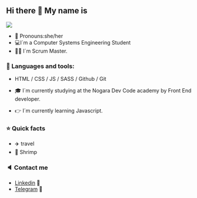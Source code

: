 ## Hi there 👋 My name is
![](https://user-images.githubusercontent.com/91092346/165355808-9b580184-9231-438a-a397-d7ad4407d477.jpeg)
- :crown: Pronouns:she/her
- 💻I´m a Computer Systems Engineering Student
- :woman_office_worker: I´m Scrum Master. 

### :hammer: Languages and tools:
- HTML / CSS / JS / SASS / Github / Git 

- :mortar_board: I´m currently studying at the Nogara Dev Code academy by Front End developer.
- :point_right: I´m currently learning Javascript.

### :star: Quick facts
- ✈️ travel
- :fried_shrimp: Shrimp

### :speaker: Contact me 
- [Linkedin](https://www.linkedin.com/in/nayeli-andrade-11581b229) :briefcase:
- [Telegram](https://t.me/Nayeli_Andrade) :iphone:

<!--
**NayeliAndrade/NayeliAndrade** is a ✨ _special_ ✨ repository because its `README.md` (this file) appears on your GitHub profile.

Here are some ideas to get you started:

- 🔭 I’m currently working on ...
- 🌱 I’m currently learning ...
- 👯 I’m looking to collaborate on ...
- 🤔 I’m looking for help with ...
- 💬 Ask me about ...
- 📫 How to reach me: ...
- 😄 Pronouns: ...
- ⚡ Fun fact: ...
-->
